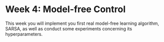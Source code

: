 # Week 4: Model-free Control
This week you will implement you first real model-free learning algorithm, SARSA, as well as conduct some experiments concerning its hyperparameters.
